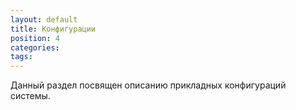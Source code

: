 ```yaml
---
layout: default
title: Конфигурации
position: 4
categories: 
tags: 
---
```


Данный раздел посвящен описанию прикладных конфигураций системы.

 



 

